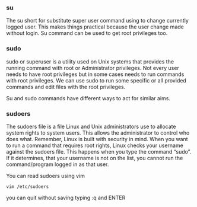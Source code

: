### su

The su short for substitute super user command using to change currently logged user. This makes things practical because the user change made without login. Su command can be used to get root privileges too. 

### sudo

sudo or superuser is a utility used on Unix systems that provides the running command with root or Administrator privileges. Not every user needs to have root privileges but in some cases needs to run commands with root privileges. We can use sudo to run some specific or all provided commands and edit files with the root privileges.

Su and sudo commands have different ways to act for similar aims.

### sudoers

The sudoers file is a file Linux and Unix administrators use to allocate system rights to system users. This allows the administrator to control who does what. Remember, Linux is built with security in mind. When you want to run a command that requires root rights, Linux checks your username against the sudoers file. This happens when you type the command “sudo”. If it determines, that your username is not on the list, you cannot run the command/program logged in as that user.

You can read sudoers using vim 

`vim /etc/sudoers`

you can quit without saving typing :q and ENTER

